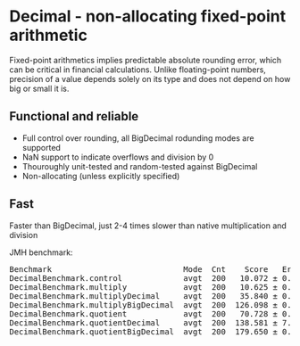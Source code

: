 # Decimal - non-allocating fixed-point arithmetic

Fixed-point arithmetics implies predictable absolute rounding error, which can be critical in financial calculations.
Unlike floating-point numbers, precision of a value depends solely on its type and does not depend on how big or small it is.

## Functional and reliable
- Full control over rounding, all BigDecimal rodunding modes are supported
- NaN support to indicate overflows and division by 0
- Thouroughly unit-tested and random-tested against BigDecimal
- Non-allocating (unless explicitly specified)

## Fast
Faster than BigDecimal, just 2-4 times slower than native multiplication and division

JMH benchmark:
<pre>
Benchmark                            Mode  Cnt    Score   Error  Units
DecimalBenchmark.control             avgt  200   10.072 ± 0.074  ns/op
DecimalBenchmark.multiply            avgt  200   10.625 ± 0.142  ns/op
DecimalBenchmark.multiplyDecimal     avgt  200   35.840 ± 0.121  ns/op
DecimalBenchmark.multiplyBigDecimal  avgt  200  126.098 ± 0.408  ns/op
DecimalBenchmark.quotient            avgt  200   70.728 ± 0.230  ns/op
DecimalBenchmark.quotientDecimal     avgt  200  138.581 ± 7.102  ns/op
DecimalBenchmark.quotientBigDecimal  avgt  200  179.650 ± 0.849  ns/op
</pre>

